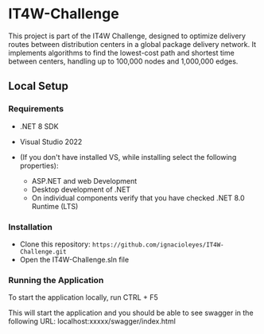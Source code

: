 # IT4W-Challenge

This project is part of the IT4W Challenge, designed to optimize delivery routes between distribution centers in a global package delivery network. It implements algorithms to find the lowest-cost path and shortest time between centers, handling up to 100,000 nodes and 1,000,000 edges.

## Local Setup

### Requirements

-   .NET 8 SDK
-   Visual Studio 2022

- (If you don't have installed VS, while installing select the following properties):

	- ASP.NET and web Development
	- Desktop development of .NET
	- On individual components verify that you have checked .NET 8.0 Runtime (LTS)
	
### Installation

-   Clone this repository: `https://github.com/ignacioleyes/IT4W-Challenge.git`
-   Open the IT4W-Challenge.sln file

### Running the Application

To start the application locally, run CTRL + F5

This will start the application and you should be able to see swagger in the following URL: localhost:xxxxx/swagger/index.html
